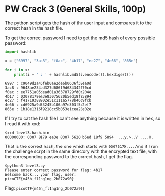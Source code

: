 # PW Crack 3 (General Skills, 100p)
The python script gets the hash of the user input and compares it to the correct hash in the hash file.

To get the correct password I need to get the md5 hash of every possible password:
```python
import hashlib

x = ["6997", "3ac8", "f0ac", "4b17", "ec27", "4e66", "865e"]

for i in x:
    print(i + ' : ' + hashlib.md5(i.encode()).hexdigest())
```
```
6997 : c9049d2a46feb0ae2de6b0636f32ea0d
3ac8 : 9648ae234bd327d686f9d684342070cd
f0ac : ee7751a05dead01a36378729fd0c204e
4b17 : 03078179ea3e83075620b5ed18f95894
ec27 : f41719388902e51c111a5778b4669fcb
4e66 : cd6925a9d53245b106a97e303f5e2ef7
865e : 1b18e1316f9218cc5b053e1cea28e02e
```
If I try to cat the hash file I can't see anything because it is written in hex, so I read it with xxd:
```
$xxd level3.hash.bin            
00000000: 0307 8179 ea3e 8307 5620 b5ed 18f9 5894  ...y.>..V ....X.
```
That is the correct hash, the one which starts with `03078179...`. And if I run the challenge script in the same directory with the encrypted text file,
with the corresponding password to the correct hash, I get the flag.
```
$python3 level3.py           
Please enter correct password for flag: 4b17
Welcome back... your flag, user:
picoCTF{m45h_fl1ng1ng_2b072a90}
```
Flag: `picoCTF{m45h_fl1ng1ng_2b072a90}`
